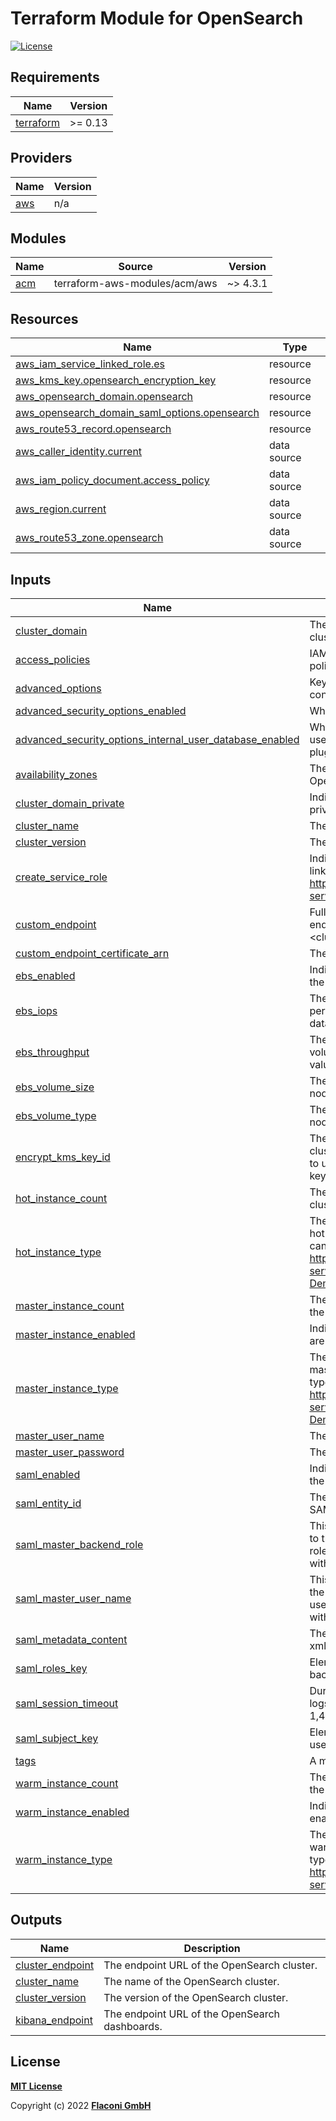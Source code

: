 # Terraform Module for OpenSearch

<!-- Uncomment and replace with your module name
[![lint](https://github.com/flaconi/<MODULENAME>/workflows/lint/badge.svg)](https://github.com/flaconi/<MODULENAME>/actions?query=workflow%3Alint)
[![test](https://github.com/flaconi/<MODULENAME>/workflows/test/badge.svg)](https://github.com/flaconi/<MODULENAME>/actions?query=workflow%3Atest)
[![Tag](https://img.shields.io/github/tag/flaconi/<MODULENAME>.svg)](https://github.com/flaconi/<MODULENAME>/releases)
-->
[![License](https://img.shields.io/badge/license-MIT-blue.svg)](https://opensource.org/licenses/MIT)

<!-- BEGINNING OF PRE-COMMIT-TERRAFORM DOCS HOOK -->
## Requirements

| Name | Version |
|------|---------|
| <a name="requirement_terraform"></a> [terraform](#requirement\_terraform) | >= 0.13 |

## Providers

| Name | Version |
|------|---------|
| <a name="provider_aws"></a> [aws](#provider\_aws) | n/a |

## Modules

| Name | Source | Version |
|------|--------|---------|
| <a name="module_acm"></a> [acm](#module\_acm) | terraform-aws-modules/acm/aws | ~> 4.3.1 |

## Resources

| Name | Type |
|------|------|
| [aws_iam_service_linked_role.es](https://registry.terraform.io/providers/hashicorp/aws/latest/docs/resources/iam_service_linked_role) | resource |
| [aws_kms_key.opensearch_encryption_key](https://registry.terraform.io/providers/hashicorp/aws/latest/docs/resources/kms_key) | resource |
| [aws_opensearch_domain.opensearch](https://registry.terraform.io/providers/hashicorp/aws/latest/docs/resources/opensearch_domain) | resource |
| [aws_opensearch_domain_saml_options.opensearch](https://registry.terraform.io/providers/hashicorp/aws/latest/docs/resources/opensearch_domain_saml_options) | resource |
| [aws_route53_record.opensearch](https://registry.terraform.io/providers/hashicorp/aws/latest/docs/resources/route53_record) | resource |
| [aws_caller_identity.current](https://registry.terraform.io/providers/hashicorp/aws/latest/docs/data-sources/caller_identity) | data source |
| [aws_iam_policy_document.access_policy](https://registry.terraform.io/providers/hashicorp/aws/latest/docs/data-sources/iam_policy_document) | data source |
| [aws_region.current](https://registry.terraform.io/providers/hashicorp/aws/latest/docs/data-sources/region) | data source |
| [aws_route53_zone.opensearch](https://registry.terraform.io/providers/hashicorp/aws/latest/docs/data-sources/route53_zone) | data source |

## Inputs

| Name | Description | Type | Default | Required |
|------|-------------|------|---------|:--------:|
| <a name="input_cluster_domain"></a> [cluster\_domain](#input\_cluster\_domain) | The hosted zone name of the OpenSearch cluster. | `string` | n/a | yes |
| <a name="input_access_policies"></a> [access\_policies](#input\_access\_policies) | IAM policy document specifying the access policies for the domain. | `string` | `null` | no |
| <a name="input_advanced_options"></a> [advanced\_options](#input\_advanced\_options) | Key-value string pairs to specify advanced configuration options. | `map(string)` | `{}` | no |
| <a name="input_advanced_security_options_enabled"></a> [advanced\_security\_options\_enabled](#input\_advanced\_security\_options\_enabled) | Whether advanced security is enabled. | `bool` | `true` | no |
| <a name="input_advanced_security_options_internal_user_database_enabled"></a> [advanced\_security\_options\_internal\_user\_database\_enabled](#input\_advanced\_security\_options\_internal\_user\_database\_enabled) | Whether to enable or not internal Kibana user database for ELK OpenDistro security plugin | `bool` | `true` | no |
| <a name="input_availability_zones"></a> [availability\_zones](#input\_availability\_zones) | The number of availability zones for the OpenSearch cluster. Valid values: 1, 2 or 3. | `number` | `3` | no |
| <a name="input_cluster_domain_private"></a> [cluster\_domain\_private](#input\_cluster\_domain\_private) | Indicates whether to create records in a private (true) or public (false) zone | `bool` | `false` | no |
| <a name="input_cluster_name"></a> [cluster\_name](#input\_cluster\_name) | The name of the OpenSearch cluster. | `string` | `"opensearch"` | no |
| <a name="input_cluster_version"></a> [cluster\_version](#input\_cluster\_version) | The version of OpenSearch to deploy. | `string` | `"1.0"` | no |
| <a name="input_create_service_role"></a> [create\_service\_role](#input\_create\_service\_role) | Indicates whether to create the service-linked role. See https://docs.aws.amazon.com/opensearch-service/latest/developerguide/slr.html | `bool` | `true` | no |
| <a name="input_custom_endpoint"></a> [custom\_endpoint](#input\_custom\_endpoint) | Fully qualified domain for your custom endpoint. If not specified, then it defaults to <cluster\_name>.<cluster\_domain> | `string` | `null` | no |
| <a name="input_custom_endpoint_certificate_arn"></a> [custom\_endpoint\_certificate\_arn](#input\_custom\_endpoint\_certificate\_arn) | The ARN of the custom ACM certificate. | `string` | `""` | no |
| <a name="input_ebs_enabled"></a> [ebs\_enabled](#input\_ebs\_enabled) | Indicates whether attach EBS volumes to the data nodes. | `bool` | `false` | no |
| <a name="input_ebs_iops"></a> [ebs\_iops](#input\_ebs\_iops) | The baseline input/output (I/O) performance of EBS volumes attached to data nodes. | `number` | `3000` | no |
| <a name="input_ebs_throughput"></a> [ebs\_throughput](#input\_ebs\_throughput) | The throughput (in MiB/s) of the EBS volumes attached to data nodes. Valid values are between 125 and 1000. | `number` | `125` | no |
| <a name="input_ebs_volume_size"></a> [ebs\_volume\_size](#input\_ebs\_volume\_size) | The size of EBS volumes attached to data nodes (in GiB). | `number` | `10` | no |
| <a name="input_ebs_volume_type"></a> [ebs\_volume\_type](#input\_ebs\_volume\_type) | The type of EBS volumes attached to data nodes. | `string` | `"gp3"` | no |
| <a name="input_encrypt_kms_key_id"></a> [encrypt\_kms\_key\_id](#input\_encrypt\_kms\_key\_id) | The KMS key ID to encrypt the OpenSearch cluster with. If not specified, then it defaults to using the AWS OpenSearch Service KMS key. | `string` | `""` | no |
| <a name="input_hot_instance_count"></a> [hot\_instance\_count](#input\_hot\_instance\_count) | The number of dedicated hot nodes in the cluster. | `number` | `3` | no |
| <a name="input_hot_instance_type"></a> [hot\_instance\_type](#input\_hot\_instance\_type) | The type of EC2 instances to run for each hot node. A list of available instance types can you find at https://aws.amazon.com/en/opensearch-service/pricing/#On-Demand_instance_pricing | `string` | `"r6gd.4xlarge.search"` | no |
| <a name="input_master_instance_count"></a> [master\_instance\_count](#input\_master\_instance\_count) | The number of dedicated master nodes in the cluster. | `number` | `3` | no |
| <a name="input_master_instance_enabled"></a> [master\_instance\_enabled](#input\_master\_instance\_enabled) | Indicates whether dedicated master nodes are enabled for the cluster. | `bool` | `true` | no |
| <a name="input_master_instance_type"></a> [master\_instance\_type](#input\_master\_instance\_type) | The type of EC2 instances to run for each master node. A list of available instance types can you find at https://aws.amazon.com/en/opensearch-service/pricing/#On-Demand_instance_pricing | `string` | `"r6gd.large.search"` | no |
| <a name="input_master_user_name"></a> [master\_user\_name](#input\_master\_user\_name) | The master user of the cluster. | `string` | `""` | no |
| <a name="input_master_user_password"></a> [master\_user\_password](#input\_master\_user\_password) | The master password of the cluster. | `string` | `""` | no |
| <a name="input_saml_enabled"></a> [saml\_enabled](#input\_saml\_enabled) | Indicates whether to configure SAML for the OpenSearch dashboard. | `bool` | `true` | no |
| <a name="input_saml_entity_id"></a> [saml\_entity\_id](#input\_saml\_entity\_id) | The unique Entity ID of the application in SAML Identity Provider. | `string` | `""` | no |
| <a name="input_saml_master_backend_role"></a> [saml\_master\_backend\_role](#input\_saml\_master\_backend\_role) | This backend role receives full permissions to the cluster, equivalent to a new master role, but can only use those permissions within Dashboards. | `string` | `null` | no |
| <a name="input_saml_master_user_name"></a> [saml\_master\_user\_name](#input\_saml\_master\_user\_name) | This username receives full permissions to the cluster, equivalent to a new master user, but can only use those permissions within Dashboards. | `string` | `null` | no |
| <a name="input_saml_metadata_content"></a> [saml\_metadata\_content](#input\_saml\_metadata\_content) | The metadata of the SAML application in xml format. | `string` | `""` | no |
| <a name="input_saml_roles_key"></a> [saml\_roles\_key](#input\_saml\_roles\_key) | Element of the SAML assertion to use for backend roles. | `string` | `"http://schemas.microsoft.com/ws/2008/06/identity/claims/role"` | no |
| <a name="input_saml_session_timeout"></a> [saml\_session\_timeout](#input\_saml\_session\_timeout) | Duration of a session in minutes after a user logs in. Default is 60. Maximum value is 1,440. | `number` | `60` | no |
| <a name="input_saml_subject_key"></a> [saml\_subject\_key](#input\_saml\_subject\_key) | Element of the SAML assertion to use for username. | `string` | `"http://schemas.xmlsoap.org/ws/2005/05/identity/claims/name"` | no |
| <a name="input_tags"></a> [tags](#input\_tags) | A map of tags to add to all resources. | `map(string)` | `{}` | no |
| <a name="input_warm_instance_count"></a> [warm\_instance\_count](#input\_warm\_instance\_count) | The number of dedicated warm nodes in the cluster. | `number` | `3` | no |
| <a name="input_warm_instance_enabled"></a> [warm\_instance\_enabled](#input\_warm\_instance\_enabled) | Indicates whether ultrawarm nodes are enabled for the cluster. | `bool` | `true` | no |
| <a name="input_warm_instance_type"></a> [warm\_instance\_type](#input\_warm\_instance\_type) | The type of EC2 instances to run for each warm node. A list of available instance types can you find at https://aws.amazon.com/en/elasticsearch-service/pricing/#UltraWarm_pricing | `string` | `"ultrawarm1.large.search"` | no |

## Outputs

| Name | Description |
|------|-------------|
| <a name="output_cluster_endpoint"></a> [cluster\_endpoint](#output\_cluster\_endpoint) | The endpoint URL of the OpenSearch cluster. |
| <a name="output_cluster_name"></a> [cluster\_name](#output\_cluster\_name) | The name of the OpenSearch cluster. |
| <a name="output_cluster_version"></a> [cluster\_version](#output\_cluster\_version) | The version of the OpenSearch cluster. |
| <a name="output_kibana_endpoint"></a> [kibana\_endpoint](#output\_kibana\_endpoint) | The endpoint URL of the OpenSearch dashboards. |

<!-- END OF PRE-COMMIT-TERRAFORM DOCS HOOK -->
## License

**[MIT License](LICENSE)**

Copyright (c) 2022 **[Flaconi GmbH](https://github.com/flaconi)**
